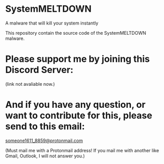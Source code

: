 # SystemMELTDOWN
A malware that will kill your system instantly

This repository contain the source code of the SystemMELTDOWN malware.

# Please support me by joining this Discord Server:
(link not avaliable now.)

# And if you have any question, or want to contribute for this, please send to this email:
someone1611_8859@protonmail.com

(Must mail me with a Protonmail address! If you mail me with another like Gmail, Outlook, I will not answer you.)
